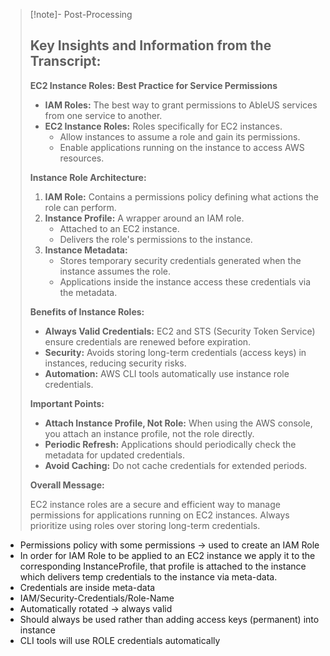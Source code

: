 
>[!note]- Post-Processing
>## Key Insights and Information from the Transcript:
>
>**EC2 Instance Roles: Best Practice for Service Permissions**
>
>* **IAM Roles:**  The best way to grant permissions to AbleUS services from one service to another.
>* **EC2 Instance Roles:** Roles specifically for EC2 instances.  
>    *  Allow instances to assume a role and gain its permissions.
>    *  Enable applications running on the instance to access AWS resources.
>
>**Instance Role Architecture:**
>
>1. **IAM Role:**  Contains a permissions policy defining what actions the role can perform.
>2. **Instance Profile:**  A wrapper around an IAM role. 
>    *  Attached to an EC2 instance.
>    *  Delivers the role's permissions to the instance.
>3. **Instance Metadata:**  
>    *  Stores temporary security credentials generated when the instance assumes the role.
>    *  Applications inside the instance access these credentials via the metadata.
>
>**Benefits of Instance Roles:**
>
>* **Always Valid Credentials:** EC2 and STS (Security Token Service) ensure credentials are renewed before expiration.
>* **Security:** Avoids storing long-term credentials (access keys) in instances, reducing security risks.
>* **Automation:** AWS CLI tools automatically use instance role credentials.
>
>**Important Points:**
>
>* **Attach Instance Profile, Not Role:** When using the AWS console, you attach an instance profile, not the role directly.
>* **Periodic Refresh:** Applications should periodically check the metadata for updated credentials.
>* **Avoid Caching:**  Do not cache credentials for extended periods.
>
>
>**Overall Message:**
>
>EC2 instance roles are a secure and efficient way to manage permissions for applications running on EC2 instances. Always prioritize using roles over storing long-term credentials.
>

- Permissions policy with some permissions -> used to create an IAM Role
- In order for IAM Role to be applied to an EC2 instance we apply it to the corresponding InstanceProfile, that profile is attached to the instance which delivers temp credentials to the instance via meta-data.
- Credentials are inside meta-data
- IAM/Security-Credentials/Role-Name
- Automatically rotated -> always valid
- Should always be used rather than adding access keys (permanent) into instance
- CLI tools will use ROLE credentials automatically